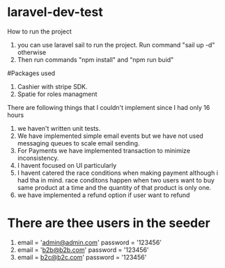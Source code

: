 # laravel-dev-test
How to run the project

1. you can use laravel sail to run the project. Run command "sail up -d" otherwise 
2. Then run commands "npm install" and "npm run buid"

#Packages used 
1. Cashier with stripe SDK.
2. Spatie for roles managment
   
There are following things that I couldn't implement since I had only 16 hours
1. we haven't written unit tests.
2. We have implemented simple email events but we have not used messaging queues to scale email sending.
3. For Payments we have implemented transaction to minimize inconsistency.
4. I havent focused on UI particularly
5. I havent catered the race conditions when making payment although i had tha in mind. race conditons happen when two users want to buy same product at a time and the quantity of that product is only one.
6. we have implemented a refund option if user want to refund

# There are thee users in the seeder
1. email = 'admin@admin.com' password = '123456'
2. email = 'b2b@b2b.com' password = '123456'
3. email = b2c@b2c.com' password = '123456'

